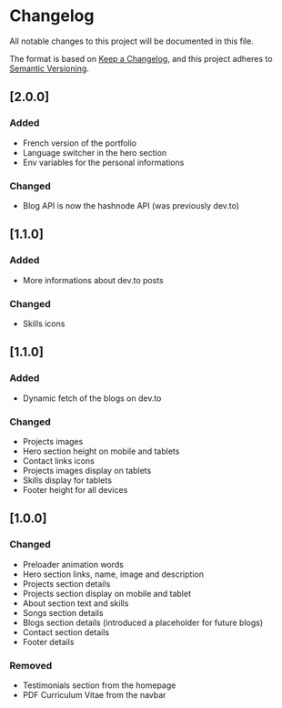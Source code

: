 # Changelog

All notable changes to this project will be documented in this file.

The format is based on [Keep a Changelog](https://keepachangelog.com/en/1.1.0/),
and this project adheres to [Semantic Versioning](https://semver.org/spec/v2.0.0.html).

## [2.0.0]

### Added

- French version of the portfolio
- Language switcher in the hero section
- Env variables for the personal informations

### Changed

- Blog API is now the hashnode API (was previously dev.to)

## [1.1.0]

### Added

- More informations about dev.to posts

### Changed

- Skills icons

## [1.1.0]

### Added

- Dynamic fetch of the blogs on dev.to

### Changed

- Projects images
- Hero section height on mobile and tablets
- Contact links icons
- Projects images display on tablets
- Skills display for tablets
- Footer height for all devices

## [1.0.0]

### Changed

- Preloader animation words
- Hero section links, name, image and description
- Projects section details
- Projects section display on mobile and tablet
- About section text and skills
- Songs section details
- Blogs section details (introduced a placeholder for future blogs)
- Contact section details
- Footer details

### Removed

- Testimonials section from the homepage
- PDF Curriculum Vitae from the navbar